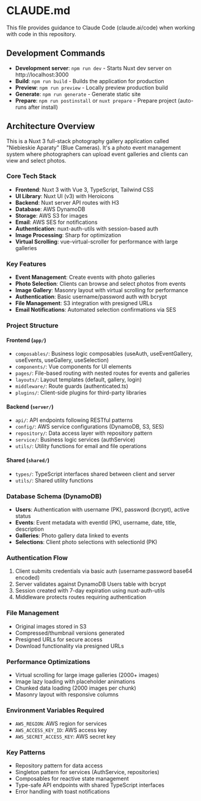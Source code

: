 # CLAUDE.md

This file provides guidance to Claude Code (claude.ai/code) when working with code in this repository.

## Development Commands

- **Development server**: `npm run dev` - Starts Nuxt dev server on http://localhost:3000
- **Build**: `npm run build` - Builds the application for production
- **Preview**: `npm run preview` - Locally preview production build
- **Generate**: `npm run generate` - Generate static site
- **Prepare**: `npm run postinstall` or `nuxt prepare` - Prepare project (auto-runs after install)

## Architecture Overview

This is a Nuxt 3 full-stack photography gallery application called "Niebieskie Aparaty" (Blue Cameras). It's a photo event management system where photographers can upload event galleries and clients can view and select photos.

### Core Tech Stack
- **Frontend**: Nuxt 3 with Vue 3, TypeScript, Tailwind CSS
- **UI Library**: Nuxt UI (v3) with Heroicons
- **Backend**: Nuxt server API routes with H3
- **Database**: AWS DynamoDB
- **Storage**: AWS S3 for images
- **Email**: AWS SES for notifications
- **Authentication**: nuxt-auth-utils with session-based auth
- **Image Processing**: Sharp for optimization
- **Virtual Scrolling**: vue-virtual-scroller for performance with large galleries

### Key Features
- **Event Management**: Create events with photo galleries
- **Photo Selection**: Clients can browse and select photos from events
- **Image Gallery**: Masonry layout with virtual scrolling for performance
- **Authentication**: Basic username/password auth with bcrypt
- **File Management**: S3 integration with presigned URLs
- **Email Notifications**: Automated selection confirmations via SES

### Project Structure

#### Frontend (`app/`)
- `composables/`: Business logic composables (useAuth, useEventGallery, useEvents, useGallery, useSelection)
- `components/`: Vue components for UI elements
- `pages/`: File-based routing with nested routes for events and galleries
- `layouts/`: Layout templates (default, gallery, login)
- `middleware/`: Route guards (authenticated.ts)
- `plugins/`: Client-side plugins for third-party libraries

#### Backend (`server/`)
- `api/`: API endpoints following RESTful patterns
- `config/`: AWS service configurations (DynamoDB, S3, SES)
- `repository/`: Data access layer with repository pattern
- `service/`: Business logic services (authService)
- `utils/`: Utility functions for email and file operations

#### Shared (`shared/`)
- `types/`: TypeScript interfaces shared between client and server
- `utils/`: Shared utility functions

### Database Schema (DynamoDB)
- **Users**: Authentication with username (PK), password (bcrypt), active status
- **Events**: Event metadata with eventId (PK), username, date, title, description
- **Galleries**: Photo gallery data linked to events
- **Selections**: Client photo selections with selectionId (PK)

### Authentication Flow
1. Client submits credentials via basic auth (username:password base64 encoded)
2. Server validates against DynamoDB Users table with bcrypt
3. Session created with 7-day expiration using nuxt-auth-utils
4. Middleware protects routes requiring authentication

### File Management
- Original images stored in S3
- Compressed/thumbnail versions generated
- Presigned URLs for secure access
- Download functionality via presigned URLs

### Performance Optimizations
- Virtual scrolling for large image galleries (2000+ images)
- Image lazy loading with placeholder animations
- Chunked data loading (2000 images per chunk)
- Masonry layout with responsive columns

### Environment Variables Required
- `AWS_REGION`: AWS region for services
- `AWS_ACCESS_KEY_ID`: AWS access key
- `AWS_SECRET_ACCESS_KEY`: AWS secret key

### Key Patterns
- Repository pattern for data access
- Singleton pattern for services (AuthService, repositories)
- Composables for reactive state management
- Type-safe API endpoints with shared TypeScript interfaces
- Error handling with toast notifications